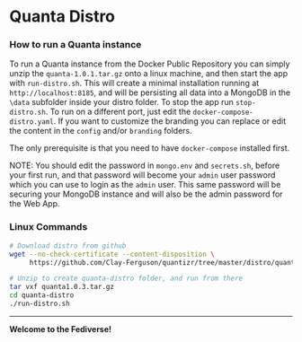 # Quanta Distro

### How to run a Quanta instance

To run a Quanta instance from the Docker Public Repository you can simply unzip the `quanta-1.0.1.tar.gz` onto a linux machine, and then start the app with `run-distro.sh`. This will create a minimal installation running at `http://localhost:8185`, and will be persisting all data into a MongoDB in the `\data` subfolder inside your distro folder. To stop the app run `stop-distro.sh`. To run on a different port, just edit the `docker-compose-distro.yaml`. If you want to customize the branding you can replace or edit the content in the `config` and/or `branding` folders.

The only prerequisite is that you need to have `docker-compose` installed first.

NOTE: You should edit the password in `mongo.env` and `secrets.sh`, before your first run, and that password will become your `admin` user password which you can use to login as the `admin` user. This same password will be securing your MongoDB instance and will also be the admin password for the Web App.

### Linux Commands 
```sh
# Download distro from github
wget --no-check-certificate --content-disposition \
     https://github.com/Clay-Ferguson/quantizr/tree/master/distro/quanta1.0.3.tar.gz

# Unzip to create quanta-distro folder, and run from there
tar vxf quanta1.0.3.tar.gz
cd quanta-distro
./run-distro.sh
```

****

**Welcome to the Fediverse!**


